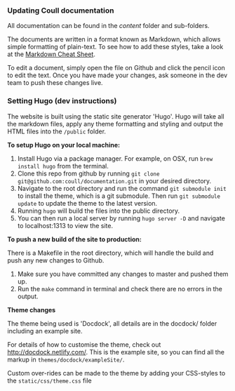 ### Updating Coull documentation
All documentation can be found in the *content* folder and sub-folders.

The documents are written in a format known as Markdown, which allows simple formatting of plain-text. To see how to add these styles, take a look at the [Markdown Cheat Sheet](https://www.markdownguide.org/cheat-sheet).

To edit a document, simply open the file on Github and click the pencil icon to edit the text.
Once you have made your changes, ask someone in the dev team to push these changes live.

### Setting Hugo (dev instructions)

The website is built using the static site generator 'Hugo'. Hugo will take all the markdown files, apply any theme formatting and styling and output the HTML files into the `/public` folder.

**To setup Hugo on your local machine:**

1. Install Hugo via a package manager. For example, on OSX, run `brew install hugo` from the terminal.
2. Clone this repo from github by running `git clone git@github.com:coull/documentation.git` in your desired directory.
3. Navigate to the root directory and run the command `git submodule init` to install the theme, which is a git submodule. Then run `git submodule update` to update the theme to the latest version.
4. Running `hugo` will build the files into the public directory.
4. You can then run a local server by running `hugo server -D` and navigate to localhost:1313 to view the site.


**To push a new build of the site to production:**

There is a Makefile in the root directory, which will handle the build and push any new changes to Github.
1. Make sure you have committed any changes to master and pushed them up.
2. Run the `make` command in terminal and check there are no errors in the output.


**Theme changes**

The theme being used is 'Docdock', all details are in the docdock/ folder including an example site.

For details of how to customise the theme, check out http://docdock.netlify.com/. This is the example site, so you can find all the markup in `themes/docdock/exampleSite/`.

Custom over-rides can be made to the theme by adding your CSS-styles to the `static/css/theme.css` file


